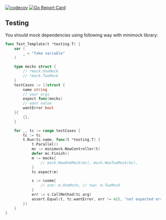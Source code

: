 [![codecov](https://codecov.io/github/demimurg/twitter/branch/main/graph/badge.svg?token=NMZND94SUY)](https://codecov.io/github/demimurg/twitter)
[![Go Report Card](https://goreportcard.com/badge/github.com/demimurg/twitter)](https://goreportcard.com/report/github.com/demimurg/twitter)

## Testing

You should mock dependencies using following way with minimock library:
```go
func Test_Template(t *testing.T) {
    var (
        _ = "fake variable"
    )

    type mocks struct {
        // *mock.OneMock
        // *mock.TwoMock
    }
    testCases := []struct {
        name string
        // your args
        expect func(mocks)
        // want value
        wantError bool
    }{
        {},
    }

    for _, tc := range testCases {
        tc := tc
        t.Run(tc.name, func(t *testing.T) {
            t.Parallel()
            mc := minimock.NewController(t)
            defer mc.Finish()
            m := mocks{
                // mock.NewOneMock(mc), mock.NewTwoMock(mc),
            }
            tc.expect(m)

            s := &some{
                // one: m.OneMock, // two: m.TwoMock
            }
            err := s.CallMethod(tc.arg)
            assert.Equal(t, tc.wantError, err != nil, "not expected error: %v", err)
        })
    }
}
```